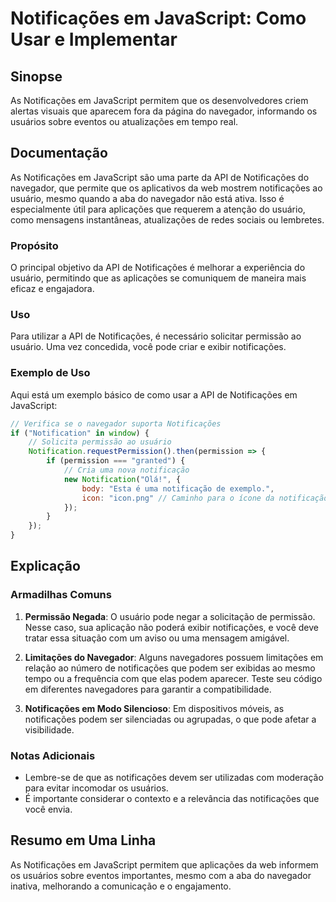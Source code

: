 <!--
Meta Description: # Notificações em JavaScript: Como Usar e Implementar ## Sinopse As Notificações em JavaScript permitem que os desenvolvedores criem alertas visuais q...
Meta Keywords: notificações, que, javascript, navegador, uma
-->

# Notificações em JavaScript: Como Usar e Implementar

## Sinopse
As Notificações em JavaScript permitem que os desenvolvedores criem alertas visuais que aparecem fora da página do navegador, informando os usuários sobre eventos ou atualizações em tempo real.

## Documentação
As Notificações em JavaScript são uma parte da API de Notificações do navegador, que permite que os aplicativos da web mostrem notificações ao usuário, mesmo quando a aba do navegador não está ativa. Isso é especialmente útil para aplicações que requerem a atenção do usuário, como mensagens instantâneas, atualizações de redes sociais ou lembretes.

### Propósito
O principal objetivo da API de Notificações é melhorar a experiência do usuário, permitindo que as aplicações se comuniquem de maneira mais eficaz e engajadora.

### Uso
Para utilizar a API de Notificações, é necessário solicitar permissão ao usuário. Uma vez concedida, você pode criar e exibir notificações.

### Exemplo de Uso
Aqui está um exemplo básico de como usar a API de Notificações em JavaScript:

```javascript
// Verifica se o navegador suporta Notificações
if ("Notification" in window) {
    // Solicita permissão ao usuário
    Notification.requestPermission().then(permission => {
        if (permission === "granted") {
            // Cria uma nova notificação
            new Notification("Olá!", {
                body: "Esta é uma notificação de exemplo.",
                icon: "icon.png" // Caminho para o ícone da notificação
            });
        }
    });
}
```

## Explicação
### Armadilhas Comuns
1. **Permissão Negada**: O usuário pode negar a solicitação de permissão. Nesse caso, sua aplicação não poderá exibir notificações, e você deve tratar essa situação com um aviso ou uma mensagem amigável.
   
2. **Limitações do Navegador**: Alguns navegadores possuem limitações em relação ao número de notificações que podem ser exibidas ao mesmo tempo ou a frequência com que elas podem aparecer. Teste seu código em diferentes navegadores para garantir a compatibilidade.

3. **Notificações em Modo Silencioso**: Em dispositivos móveis, as notificações podem ser silenciadas ou agrupadas, o que pode afetar a visibilidade.

### Notas Adicionais
- Lembre-se de que as notificações devem ser utilizadas com moderação para evitar incomodar os usuários.
- É importante considerar o contexto e a relevância das notificações que você envia.

## Resumo em Uma Linha
As Notificações em JavaScript permitem que aplicações da web informem os usuários sobre eventos importantes, mesmo com a aba do navegador inativa, melhorando a comunicação e o engajamento.